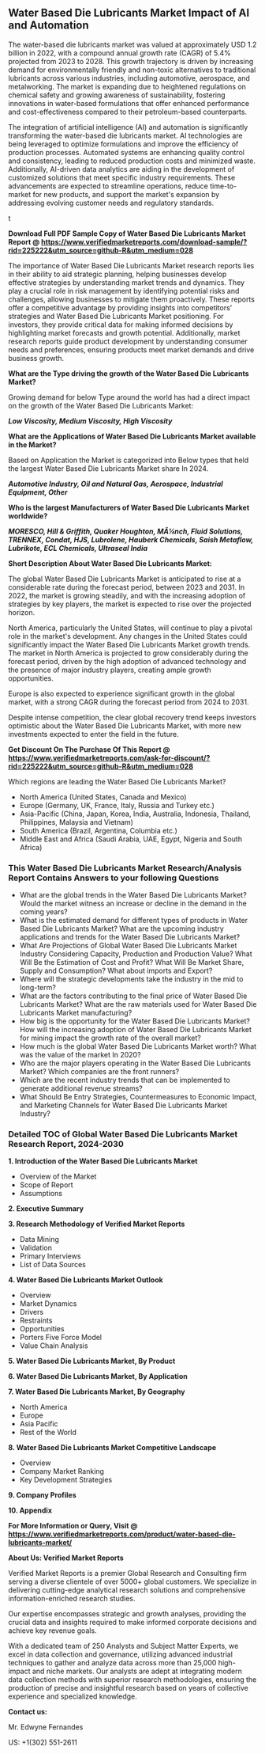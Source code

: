 <h2>Water Based Die Lubricants Market Impact of AI and Automation</h2><p>The water-based die lubricants market was valued at approximately USD 1.2 billion in 2022, with a compound annual growth rate (CAGR) of 5.4% projected from 2023 to 2028. This growth trajectory is driven by increasing demand for environmentally friendly and non-toxic alternatives to traditional lubricants across various industries, including automotive, aerospace, and metalworking. The market is expanding due to heightened regulations on chemical safety and growing awareness of sustainability, fostering innovations in water-based formulations that offer enhanced performance and cost-effectiveness compared to their petroleum-based counterparts.</p><p>The integration of artificial intelligence (AI) and automation is significantly transforming the water-based die lubricants market. AI technologies are being leveraged to optimize formulations and improve the efficiency of production processes. Automated systems are enhancing quality control and consistency, leading to reduced production costs and minimized waste. Additionally, AI-driven data analytics are aiding in the development of customized solutions that meet specific industry requirements. These advancements are expected to streamline operations, reduce time-to-market for new products, and support the market's expansion by addressing evolving customer needs and regulatory standards.</p>t</p><p id="" class=""><strong>Download Full PDF Sample Copy of Water Based Die Lubricants Market Report @ <a href="https://www.verifiedmarketreports.com/download-sample/?rid=225222&utm_source=github-R&utm_medium=028" target="_blank">https://www.verifiedmarketreports.com/download-sample/?rid=225222&utm_source=github-R&utm_medium=028</a></strong></p><p>The importance of&nbsp;Water Based Die Lubricants Market research reports lies in their ability to aid strategic planning, helping businesses develop effective strategies by understanding market trends and dynamics. They play a crucial role in risk management by identifying potential risks and challenges, allowing businesses to mitigate them proactively. These reports offer a competitive advantage by providing insights into competitors' strategies and Water Based Die Lubricants Market positioning. For investors, they provide critical data for making informed decisions by highlighting market forecasts and growth potential. Additionally, market research reports guide product development by understanding consumer needs and preferences, ensuring products meet market demands and drive business growth.</p><p><strong>What are the&nbsp;Type driving the growth of the Water Based Die Lubricants Market?</strong></p><p id="" class="">Growing demand for below Type around the world has had a direct impact on the growth of the Water Based Die Lubricants Market:</p><em><strong>Low Viscosity, Medium Viscosity, High Viscosity</strong></em></p><strong>What are the&nbsp;Applications&nbsp;of Water Based Die Lubricants Market available in the Market?</strong></p><p id="" class="">Based on Application the Market is categorized into Below types that held the largest Water Based Die Lubricants Market share In 2024.</p><em><strong>Automotive Industry, Oil and Natural Gas, Aerospace, Industrial Equipment, Other</strong></em></p><strong>Who is the largest Manufacturers of Water Based Die Lubricants Market worldwide?</strong></p><p><em><strong>MORESCO, Hill & Griffith, Quaker Houghton, MÃ¼nch, Fluid Solutions, TRENNEX, Condat, HJS, Lubrolene, Hauberk Chemicals, Saish Metaflow, Lubrikote, ECL Chemicals, Ultraseal India</strong></em></p><p id="" class=""><strong>Short Description About Water Based Die Lubricants Market:</strong></p><p>The global Water Based Die Lubricants Market is anticipated to rise at a considerable rate during the forecast period, between 2023 and 2031. In 2022, the market is growing steadily, and with the increasing adoption of strategies by key players, the market is expected to rise over the projected horizon.</p><p>North America, particularly the United States, will continue to play a pivotal role in the market's development. Any changes in the United States could significantly impact the Water Based Die Lubricants Market growth trends. The market in North America is projected to grow considerably during the forecast period, driven by the high adoption of advanced technology and the presence of major industry players, creating ample growth opportunities.</p><p>Europe is also expected to experience significant growth in the global market, with a strong CAGR during the forecast period from 2024 to 2031.</p><p>Despite intense competition, the clear global recovery trend keeps investors optimistic about the Water Based Die Lubricants Market, with more new investments expected to enter the field in the future.</p><p id="" class=""><strong>Get Discount On The Purchase Of This Report @ <a href="https://www.verifiedmarketreports.com/ask-for-discount/?rid=225222&utm_source=github-R&utm_medium=028" target="_blank">https://www.verifiedmarketreports.com/ask-for-discount/?rid=225222&utm_source=github-R&utm_medium=028</a></strong></p>Which regions are leading the Water Based Die Lubricants Market?</p><ul><li>North America (United States, Canada and Mexico)</li><li>Europe (Germany, UK, France, Italy, Russia and Turkey etc.)</li><li>Asia-Pacific (China, Japan, Korea, India, Australia, Indonesia, Thailand, Philippines, Malaysia and Vietnam)</li><li>South America (Brazil, Argentina, Columbia etc.)</li><li>Middle East and Africa (Saudi Arabia, UAE, Egypt, Nigeria and South Africa)</li></ul><h3 id="" class="">This Water Based Die Lubricants Market Research/Analysis Report Contains Answers to your following Questions</h3><ul><li>What are the global trends in the Water Based Die Lubricants Market? Would the market witness an increase or decline in the demand in the coming years?</li><li>What is the estimated demand for different types of products in Water Based Die Lubricants Market? What are the upcoming industry applications and trends for the Water Based Die Lubricants Market?</li><li>What Are Projections of Global Water Based Die Lubricants Market Industry Considering Capacity, Production and Production Value? What Will Be the Estimation of Cost and Profit? What Will Be Market Share, Supply and Consumption? What about imports and Export?</li><li>Where will the strategic developments take the industry in the mid to long-term?</li><li>What are the factors contributing to the final price of Water Based Die Lubricants Market? What are the raw materials used for Water Based Die Lubricants Market manufacturing?</li><li>How big is the opportunity for the Water Based Die Lubricants Market? How will the increasing adoption of Water Based Die Lubricants Market for mining impact the growth rate of the overall market?</li><li>How much is the global Water Based Die Lubricants Market worth? What was the value of the market In 2020?</li><li>Who are the major players operating in the Water Based Die Lubricants Market? Which companies are the front runners?</li><li>Which are the recent industry trends that can be implemented to generate additional revenue streams?</li><li>What Should Be Entry Strategies, Countermeasures to Economic Impact, and Marketing Channels for Water Based Die Lubricants Market Industry?</li></ul><h3 id="" class="">Detailed TOC of Global Water Based Die Lubricants Market Research Report, 2024-2030</h3><p id="" class=""><strong>1. Introduction of the Water Based Die Lubricants Market</strong></p><ul><li>Overview of the Market</li><li>Scope of Report</li><li>Assumptions</li></ul><p id="" class=""><strong>2. Executive Summary</strong></p><p id="" class=""><strong>3. Research Methodology of Verified Market Reports</strong></p><ul><li>Data Mining</li><li>Validation</li><li>Primary Interviews</li><li>List of Data Sources</li></ul><p id="" class=""><strong>4. Water Based Die Lubricants Market Outlook</strong></p><ul><li>Overview</li><li>Market Dynamics</li><li>Drivers</li><li>Restraints</li><li>Opportunities</li><li>Porters Five Force Model</li><li>Value Chain Analysis</li></ul><p id="" class=""><strong>5. Water Based Die Lubricants Market, By Product</strong></p><p id="" class=""><strong>6. Water Based Die Lubricants Market, By Application</strong></p><p id="" class=""><strong>7. Water Based Die Lubricants Market, By Geography</strong></p><ul><li>North America</li><li>Europe</li><li>Asia Pacific</li><li>Rest of the World</li></ul><p id="" class=""><strong>8. Water Based Die Lubricants Market Competitive Landscape</strong></p><ul><li>Overview</li><li>Company Market Ranking</li><li>Key Development Strategies</li></ul><p id="" class=""><strong>9. Company Profiles</strong></p><p id="" class=""><strong>10. Appendix</strong></p><p id="" class=""><strong>For More Information or Query, Visit @ <a href="https://www.verifiedmarketreports.com/product/water-based-die-lubricants-market/" target="_blank">https://www.verifiedmarketreports.com/product/water-based-die-lubricants-market/</a></strong></p><p id="" class=""><strong>About Us: Verified Market Reports</strong></p><p id="" class="">Verified Market Reports is a premier Global Research and Consulting firm serving a diverse clientele of over 5000+ global customers. We specialize in delivering cutting-edge analytical research solutions and comprehensive information-enriched research studies.</p><p id="" class="">Our expertise encompasses strategic and growth analyses, providing the crucial data and insights required to make informed corporate decisions and achieve key revenue goals.</p><p id="" class="">With a dedicated team of 250 Analysts and Subject Matter Experts, we excel in data collection and governance, utilizing advanced industrial techniques to gather and analyze data across more than 25,000 high-impact and niche markets. Our analysts are adept at integrating modern data collection methods with superior research methodologies, ensuring the production of precise and insightful research based on years of collective experience and specialized knowledge.</p><p id="" class=""><strong>Contact us:</strong></p><p id="" class="">Mr. Edwyne Fernandes</p><p id="" class="">US: +1(302) 551-2611</p>